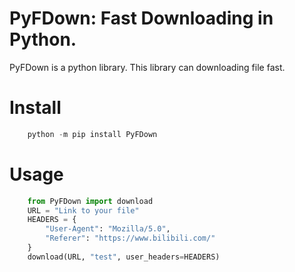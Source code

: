 # PyFDown: Fast Downloading in Python. 

PyFDown is a python library. This library can downloading file fast. 

# Install

``` powershell
    python -m pip install PyFDown
```

# Usage

``` python
    from PyFDown import download
    URL = "Link to your file"
    HEADERS = {
        "User-Agent": "Mozilla/5.0",
        "Referer": "https://www.bilibili.com/"
    }
    download(URL, "test", user_headers=HEADERS)
```